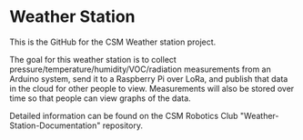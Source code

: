 # Weather Station
This is the GitHub for the CSM Weather station project.

The goal for this weather station is to collect pressure/temperature/humidity/VOC/radiation measurements from an Arduino system, send it to a Raspberry Pi over LoRa, and publish that data in the cloud for other people to view.  Measurements will also be stored over time so that people can view graphs of the data.

Detailed information can be found on the CSM Robotics Club "Weather-Station-Documentation" repository.
